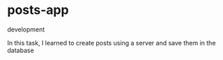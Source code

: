 # posts-app
development

In this task, I learned to create posts using a server and save them in the database
